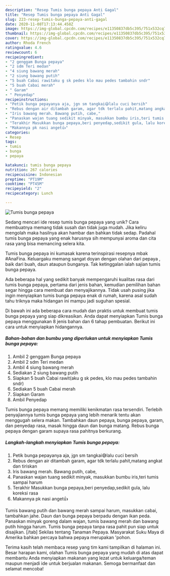 ```yaml
---
description: "Resep Tumis bunga pepaya Anti Gagal"
title: "Resep Tumis bunga pepaya Anti Gagal"
slug: 223-resep-tumis-bunga-pepaya-anti-gagal
date: 2020-11-08T17:13:44.458Z
image: https://img-global.cpcdn.com/recipes/e11350837db5c395/751x532cq70/tumis-bunga-pepaya-foto-resep-utama.jpg
thumbnail: https://img-global.cpcdn.com/recipes/e11350837db5c395/751x532cq70/tumis-bunga-pepaya-foto-resep-utama.jpg
cover: https://img-global.cpcdn.com/recipes/e11350837db5c395/751x532cq70/tumis-bunga-pepaya-foto-resep-utama.jpg
author: Rhoda French
ratingvalue: 4.6
reviewcount: 6
recipeingredient:
- "2 genggam Bunga pepaya"
- "2 sdm Teri medan"
- "4 siung bawang merah"
- "2 siung bawang putih"
- "5 buah Cabai rawitaku g sk pedes klo mau pedes tambahin sndr"
- "5 buah Cabai merah"
- " Garam"
- " Penyedap"
recipeinstructions:
- "Petik bunga pepayanya aja, jgn sm tangkai😅lalu cuci bersih"
- "Rebus dengan air ditambah garam, agar tdk terlalu pahit,matang angkat dan tiriskan"
- "Iris bawang merah. Bawang putih, cabe,"
- "Panaskan wajan tuang sedikit minyak, masukkan bumbu iris,teri tumis sampai harum"
- "Terakhir Masukkan bunga pepaya,beri penyedap,sedikit gula, lalu koreksi rasa"
- "Makannya pk nasi anget👍"
categories:
- Resep
tags:
- tumis
- bunga
- pepaya

katakunci: tumis bunga pepaya 
nutrition: 267 calories
recipecuisine: Indonesian
preptime: "PT19M"
cooktime: "PT45M"
recipeyield: "2"
recipecategory: Lunch

---
```



![Tumis bunga pepaya](https://img-global.cpcdn.com/recipes/e11350837db5c395/751x532cq70/tumis-bunga-pepaya-foto-resep-utama.jpg)

Sedang mencari ide resep tumis bunga pepaya yang unik? Cara membuatnya memang tidak susah dan tidak juga mudah. Jika keliru mengolah maka hasilnya akan hambar dan bahkan tidak sedap. Padahal tumis bunga pepaya yang enak harusnya sih mempunyai aroma dan cita rasa yang bisa memancing selera kita.

Tumis bunga pepaya ini kumasak karena terinspirasi resepnya mbak #AnaFina. Keluargaku memang sangat doyan dengan olahan dari pepaya , baik dari buah, daun ataupun bunganya. Tak ketinggalan ialah sajian tumis bunga pepaya.

Ada beberapa hal yang sedikit banyak mempengaruhi kualitas rasa dari tumis bunga pepaya, pertama dari jenis bahan, kemudian pemilihan bahan segar hingga cara membuat dan menyajikannya. Tidak usah pusing jika ingin menyiapkan tumis bunga pepaya enak di rumah, karena asal sudah tahu triknya maka hidangan ini mampu jadi suguhan spesial.


Di bawah ini ada beberapa cara mudah dan praktis untuk membuat tumis bunga pepaya yang siap dikreasikan. Anda dapat menyiapkan Tumis bunga pepaya menggunakan 8 jenis bahan dan 6 tahap pembuatan. Berikut ini cara untuk menyiapkan hidangannya.

<!--inarticleads1-->

##### Bahan-bahan dan bumbu yang diperlukan untuk menyiapkan Tumis bunga pepaya:

1. Ambil 2 genggam Bunga pepaya
1. Ambil 2 sdm Teri medan
1. Ambil 4 siung bawang merah
1. Sediakan 2 siung bawang putih
1. Siapkan 5 buah Cabai rawit(aku g sk pedes, klo mau pedes tambahin sndr)
1. Sediakan 5 buah Cabai merah
1. Siapkan  Garam
1. Ambil  Penyedap


Tumis bunga pepaya memang memiliki kenikmatan rasa tersendiri. Terlebih penyajiannya tumis bunga pepaya yang lebih menarik tentu akan menggugah selera makan. Tambahkan daun pepaya, bunga pepaya, garam, dan penyedap rasa, masak hingga daun dan bunga matang. Rebus bunga pepaya dengan garam supaya rasa pahitnya berkurang. 

<!--inarticleads2-->

##### Langkah-langkah menyiapkan Tumis bunga pepaya:

1. Petik bunga pepayanya aja, jgn sm tangkai😅lalu cuci bersih
1. Rebus dengan air ditambah garam, agar tdk terlalu pahit,matang angkat dan tiriskan
1. Iris bawang merah. Bawang putih, cabe,
1. Panaskan wajan tuang sedikit minyak, masukkan bumbu iris,teri tumis sampai harum
1. Terakhir Masukkan bunga pepaya,beri penyedap,sedikit gula, lalu koreksi rasa
1. Makannya pk nasi anget👍


Tumis bawang putih dan bawang merah sampai harum, masukkan cabai, tambahkan jahe. Daun dan bunga pepaya berpadu dengan ikan peda. Panaskan minyak goreng dalam wajan, tumis bawang merah dan bawang putih hingga harum. Tumis bunga pepaya tanpa rasa pahit pun siap untuk disajikan. [/tab] Sekilas tentang Tanaman Pepaya. Masyarakat Suku Maya di Amerika bahkan percaya bahwa pepaya merupakan &#39;pohon. 

Terima kasih telah membaca resep yang tim kami tampilkan di halaman ini. Besar harapan kami, olahan Tumis bunga pepaya yang mudah di atas dapat membantu Anda menyiapkan makanan yang lezat untuk keluarga/teman maupun menjadi ide untuk berjualan makanan. Semoga bermanfaat dan selamat mencoba!

